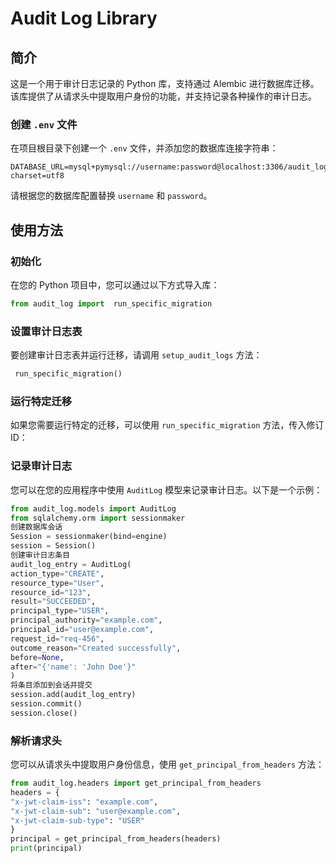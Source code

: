 # Audit Log Library

## 简介

这是一个用于审计日志记录的 Python 库，支持通过 Alembic 进行数据库迁移。该库提供了从请求头中提取用户身份的功能，并支持记录各种操作的审计日志。

### 创建 `.env` 文件

在项目根目录下创建一个 `.env` 文件，并添加您的数据库连接字符串：

```
DATABASE_URL=mysql+pymysql://username:password@localhost:3306/audit_logs?charset=utf8
```

请根据您的数据库配置替换 `username` 和 `password`。

## 使用方法

### 初始化

在您的 Python 项目中，您可以通过以下方式导入库：

```python
from audit_log import  run_specific_migration
```

### 设置审计日志表

要创建审计日志表并运行迁移，请调用 `setup_audit_logs` 方法：

```python
 run_specific_migration()
```

### 运行特定迁移

如果您需要运行特定的迁移，可以使用 `run_specific_migration` 方法，传入修订 ID：

### 记录审计日志

您可以在您的应用程序中使用 `AuditLog` 模型来记录审计日志。以下是一个示例：

```python
from audit_log.models import AuditLog
from sqlalchemy.orm import sessionmaker
创建数据库会话
Session = sessionmaker(bind=engine)
session = Session()
创建审计日志条目
audit_log_entry = AuditLog(
action_type="CREATE",
resource_type="User",
resource_id="123",
result="SUCCEEDED",
principal_type="USER",
principal_authority="example.com",
principal_id="user@example.com",
request_id="req-456",
outcome_reason="Created successfully",
before=None,
after="{'name': 'John Doe'}"
)
将条目添加到会话并提交
session.add(audit_log_entry)
session.commit()
session.close()
```

### 解析请求头

您可以从请求头中提取用户身份信息，使用 `get_principal_from_headers` 方法：

```python
from audit_log.headers import get_principal_from_headers
headers = {
"x-jwt-claim-iss": "example.com",
"x-jwt-claim-sub": "user@example.com",
"x-jwt-claim-sub-type": "USER"
}
principal = get_principal_from_headers(headers)
print(principal)
```
